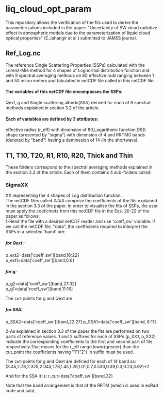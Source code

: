 # liq_cloud_opt_param
This repository allows the verification of the fits used to derive the parameterizations included in the paper: "Uncertainty of SW cloud radiative effect in atmospheric models due to the parameterization of liquid cloud optical properties" (E.Jahangir et al.) submitted to JAMES journal.

## Ref_Log.nc 
The reference Single Scattering Properties (SSPs) calculated with the Lorenz-Mie method for 4 shapes of Lognormal distribution function and with 9 spectral averaging methods on 80 effective radii ranging between 1 and 50 micro meters and tabulated in netCDF file called in this netCDF file.

#### The variables of this netCDF file encompasses the SSPs:
Qext, g and Single scattering albedo(SSA) derived for each of 9 spectral methods explained in section 3.2 of the article.

#### Each of variables are defined by 3 attributes:
effective radius (r_eff) with dimension of 80,Logarithmic function DSD shape (presented by "sigma") with dimension of 4
and RRTMG bands (denoted by "band") having a deminesion of 14 (in the shortwave).

## T1, T10, T20, R1, R10, R20, Thick and Thin
These folders correspond to the spectral averaging methods explained in the section 3.2 of the article. Each of them contains 4 sub-folders  called:
### SigmaXX
XX representing the 4 shapes of Log distribution function.   
The netCDF files called #### comprise the coefficients of the fits explained in the section 3.3 of the paper. In order to visualise the fits of SSPs, the user must apply the coeficinets from this netCDF file in the Eqs. 20-22 of the paper as follows:\
1-Read the file with a desired netCDF reader and use 'coeff_sw' variable.
If we call the netCDF file, "data", the coefficients required to interpret the SSPs in a selected 'band' are:

##### for Qext :
p_ext2=data['coeff_sw'][band,16:22]        
p_ext1=data['coeff_sw'][band,0:6] 

##### for g:
p_g2=data['coeff_sw'][band,27:32]  
p_g1=data['coeff_sw'][band,11:16]

The cut-points for g and Qext are

##### for SSA:

p_SSA2=data['coeff_sw'][band,22:27] 
p_SSA1=data['coeff_sw'][band, 6:11]



2-As explained in section 3.3 of the paper the fits are performed on two parts of reference values. 
1 and 2 suffixes for each of SSPs (p_XX1, p_XX2) indicate the corresponding coefficients to the first and second part of fits respectively.That means for the r_eff range lower(greater) than the cut_point the coefficients having "1"("2") in suffix must be used.


The cut-points for g and Qext are defined for each of 14 band as:\
(3.45,2.78,2.325,2.045,1.78,1.45,1.26,1.01,0.7,0.533,0.39,0.3,0.23,3.92)*2

And for the SSA it is:
r_cut=data['coeff_sw'][band,32]


Note that the band arrangement is that of the RRTM (which is used in ecRad code and sub). 
